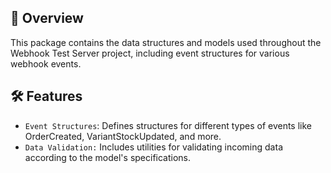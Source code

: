 ## 📖 Overview

This package contains the data structures and models used throughout the Webhook Test Server project, including event structures for various webhook events.

## 🛠️ Features

- `Event Structures`: Defines structures for different types of events like OrderCreated, VariantStockUpdated, and more.
- `Data Validation:` Includes utilities for validating incoming data according to the model's specifications.
